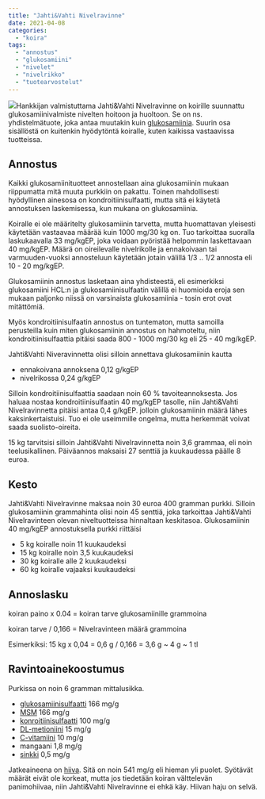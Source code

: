 ```yaml
---
title: "Jahti&Vahti Nivelravinne"
date: 2021-04-08
categories: 
  - "koira"
tags: 
  - "annostus"
  - "glukosamiini"
  - "nivelet"
  - "nivelrikko"
  - "tuotearvostelut"
---
```


[![](images/jahtivahti-nivelravinne-204x250.png)](https://www.katiska.eu/wp-content/uploads/2021/04/jahtivahti-nivelravinne.png)Hankkijan valmistuttama Jahti&Vahti Nivelravinne on koirille suunnattu glukosamiinivalmiste nivelten hoitoon ja huoltoon. Se on ns. yhdistelmätuote, joka antaa muutakin kuin [glukosamiinia](https://www.katiska.eu/tieto/koira-nivelet/glukosamiini-koiralle/). Suurin osa sisällöstä on kuitenkin hyödytöntä koiralle, kuten kaikissa vastaavissa tuotteissa.

<!--more-->

## Annostus

Kaikki glukosamiinituotteet annostellaan aina glukosamiinin mukaan riippumatta mitä muuta purkkiin on pakattu. Toinen mahdollisesti hyödyllinen ainesosa on kondroitiinisulfaatti, mutta sitä ei käytetä annostuksen laskemisessa, kun mukana on glukosamiinia.

Koiralle ei ole määritelty glukosamiinin tarvetta, mutta huomattavan yleisesti käytetään vastaavaa määrää kuin 1000 mg/30 kg on. Tuo tarkoittaa suoralla laskukaavalla 33 mg/kgEP, joka voidaan pyöristää helpommin laskettavaan 40 mg/kgEP. Määrä on oireilevalle nivelrikolle ja ennakoivaan tai varmuuden-vuoksi annosteluun käytetään jotain välillä 1/3 .. 1/2 annosta eli 10 - 20 mg/kgEP.

Glukosamiinin annostus lasketaan aina yhdisteestä, eli esimerkiksi glukosamiini HCL:n ja glukosamiinisulfaatin välillä ei huomioida eroja sen mukaan paljonko niissä on varsinaista glukosamiinia - tosin erot ovat mitättömiä.

Myös kondroitiinisulfaatin annostus on tuntematon, mutta samoilla perusteilla kuin miten glukosamiinin annostus on hahmoteltu, niin kondroitiinisulfaattia pitäisi saada 800 - 1000 mg/30 kg eli 25 - 40 mg/kgEP.

Jahti&Vahti Niveravinnetta olisi silloin annettava glukosamiinin kautta

- ennakoivana annoksena 0,12 g/kgEP
- nivelrikossa 0,24 g/kgEP

Silloin kondroitiinisulfaattia saadaan noin 60 % tavoiteannoksesta. Jos haluaa nostaa kondroitiinisulfaatin 40 mg/kgEP tasolle, niin Jahti&Vahti Nivelravinnetta pitäisi antaa 0,4 g/kgEP. jolloin glukosamiinin määrä lähes kaksinkertaistuisi. Tuo ei ole useimmille ongelma, mutta herkemmät voivat saada suolisto-oireita.

15 kg tarvitsisi silloin Jahti&Vahti Nivelravinnetta noin 3,6 grammaa, eli noin teelusikallinen. Päiväannos maksaisi 27 senttiä ja kuukaudessa päälle 8 euroa.

## Kesto

Jahti&Vahti Nivelravinne maksaa noin 30 euroa 400 gramman purkki. Silloin glukosamiinin grammahinta olisi noin 45 senttiä, joka tarkoittaa Jahti&Vahti Nivelravinteen olevan niveltuotteissa hinnaltaan keskitasoa. Glukosamiinin 40 mg/kgEP annostuksella purkki riittäisi

- 5 kg koiralle noin 11 kuukaudeksi
- 15 kg koiralle noin 3,5 kuukaudeksi
- 30 kg koiralle alle 2 kuukaudeksi
- 60 kg koiralle vajaaksi kuukaudeksi

## Annoslasku

koiran paino x 0.04 = koiran tarve glukosamiinille grammoina

koiran tarve / 0,166 = Nivelravinteen määrä grammoina

Esimerkiksi: 15 kg x 0,04 = 0,6 g / 0,166 = 3,6 g ~ 4 g ~ 1 tl

## Ravintoainekoostumus

Purkissa on noin 6 gramman mittalusikka.

- [glukosamiinisulfaatti](https://www.katiska.eu/tieto/koira-nivelet/glukosamiini/) 166 mg/g
- [MSM](https://www.katiska.eu/tieto/koira-nivelet/msm/) 166 mg/g
- [konroitiinisulfaatti](https://www.katiska.eu/tieto/koira-nivelet/kondroitiinisulfaatti/) 100 mg/g
- [DL-metioniini](https://www.katiska.eu/tieto/aminohapot/metioniini/) 15 mg/g
- [C-vitamiini](https://www.katiska.eu/tieto/koira-tarve-vitamiini/c-vitamiini-koiralle/) 10 mg/g
- mangaani 1,8 mg/g
- [sinkki](https://www.katiska.eu/tieto/koira-tarve-mineraali/sinkki-valokeilassa/) 0,5 mg/g

Jatkeaineena on [hiiva](https://www.katiska.eu/tieto/monivitamiinit-ja-mineraalit/panimohiiva/). Sitä on noin 541 mg/g eli hieman yli puolet. Syötävät määrät eivät ole korkeat, mutta jos tiedetään koiran välttelevän panimohiivaa, niin Jahti&Vahti Nivelravinne ei ehkä käy. Hiivan haju on selvä.
